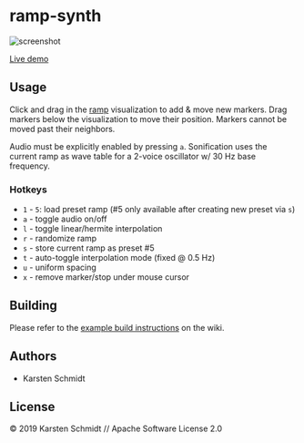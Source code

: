# ramp-synth

![screenshot](https://raw.githubusercontent.com/thi-ng/umbrella/develop/assets/examples/ramp-synth.png)

[Live demo](http://demo.thi.ng/umbrella/ramp-synth/)

## Usage

Click and drag in the
[ramp](https://github.com/thi-ng/umbrella/tree/master/packages/ramp)
visualization to add & move new markers. Drag markers below the
visualization to move their position. Markers cannot be moved past their
neighbors.

Audio must be explicitly enabled by pressing `a`. Sonification uses the
current ramp as wave table for a 2-voice oscillator w/ 30 Hz base
frequency.

### Hotkeys

- `1` - `5`: load preset ramp (#5 only available after creating new
  preset via `s`)
- `a` - toggle audio on/off
- `l` - toggle linear/hermite interpolation
- `r` - randomize ramp
- `s` - store current ramp as preset #5
- `t` - auto-toggle interpolation mode (fixed @ 0.5 Hz)
- `u` - uniform spacing
- `x` - remove marker/stop under mouse cursor

## Building

Please refer to the [example build instructions](https://github.com/thi-ng/umbrella/wiki/Example-build-instructions) on the wiki.

## Authors

- Karsten Schmidt

## License

&copy; 2019 Karsten Schmidt // Apache Software License 2.0
